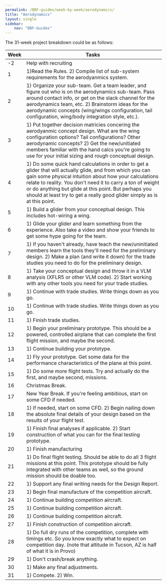 ```yaml
---
permalink: /DBF-guides/week-by-week/aerodynamics/
title: "Aerodynamics"
layout: single
sidebar:
    nav: "DBF-Guides"
---
```



The 31-week project breakdown could be as follows:

| Week | Tasks |
|------|-------|
|-2 | Help with recruiting|
|1| 1)Read the Rules. 2) Compile list of sub-system requirements for the aerodyanmics system. |
|2| 1) Organize your sub-team. Get a team leader, and figure out who is on the aerodynamics sub-team.  Pass around contact info, or get on the slack channel for the aerodynamics team, etc. 2) Brainstorm ideas for the aerodynamic concepts (wing/wings configuration, tail configuration, wing/body integration style, etc.). |
|3| 1) Put together decision matricies concering the aerodyanmic concept design.  What are the wing configuration options?  Tail configurations?  Other aerodynamic concepts? 2) Get the new/unitiated members familiar with the hand calcs you're going to use for your initial sizing and rough conceptual design.|
|4| 1) Do some quick hand calculations in order to get a glider that will actually glide, and from which you can gain some physical intuition about how your calculations relate to reality.  You don't need it to carry a ton of weight or do anything but glide at this point.  But perhaps you should at least try to get a really good glider simply as is at this point.|
|5| 1) Build a glider from your conceptual design.  This includes hot-wiring a wing. |
|6| 1) Glide your glider and learn something from the experience.  Also take a video and show your friends to get some hype going for the team.|
|7| 1) If you haven't already, have teach the new/uninitiated members learn the tools they'll need for the preliminary design. 2) Make a plan (and write it down) for the trade studies you need to do for the preliminary design.|
|8| 1) Take your conceptual design and throw it in a VLM analysis (XFLR5 or other VLM code). 2) Start working with any other tools you need for your trade studies. |
|9| 1) Continue with trade studies.  Write things down as you go.|
|10| 1) Continue with trade studies.  Write things down as you go.|
|11| 1) Finish trade studies.|
|12| 1) Begin your preliminary prototype.  This should be a powered, controlled airplane that can complete the first flight mission, and maybe the second.|
|13| 1) Continue building your prototype. |
|14| 1) Fly your prototype.  Get some data for the performance characteristics of the plane at this point. |
|15| 1) Do some more flight tests. Try and actually do the first, and maybe second, missions.|
|16| Christmas Break. |
|17| New Year Break. If you're feeling ambitious, start on some CFD if needed. |
|18| 1) If needed, start on some CFD. 2) Begin nailing down the absolute final details of your design based on the results of your flight test. |
|19| 1) Finish final analyses if applicable. 2) Start construction of what you can for the final testing prototype.|
|20| 1) Finish manufacturing|
|21| 1) Do final flight testing.  Should be able to do all 3 flight missions at this point. This prototype should be fully integrated with other teams as well, so the ground mission should be doable too.|
|22| 1) Support any final writing needs for the Design Report. |
|23| 1) Begin final manufacture of the competition aircraft. |
|24| 1) Continue building competition aircraft.|
|25| 1) Continue building competition aircraft.|
|26| 1) Continue building competition aircraft.|
|27| 1) Finish construction of competition aircraft.|
|28| 1) Do full dry runs of the competition, complete with timings etc. So you know exactly what to expect on competition day. (note that altitude in Tucson, AZ is half of what it is in Provo)|
|29| 1) Don't crash/break anything.|
|30| 1) Make any final adjustments. |
|31| 1) Compete. 2) Win.|

